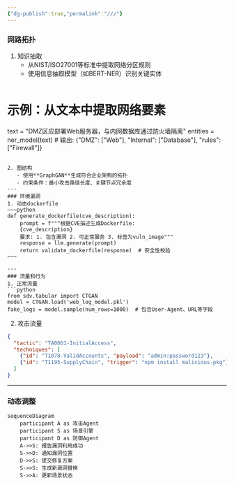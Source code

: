 ```yaml
---
{"dg-publish":true,"permalink":"///"}
---
```


### 网路拓扑
1. 知识抽取
   - 从NIST/ISO27001等标准中提取网络分区规则
   - 使用信息抽取模型（如BERT-NER）识别关键实体
   ```python
# 示例：从文本中提取网络要素
text = "DMZ区应部署Web服务器，与内网数据库通过防火墙隔离"
entities = ner_model(text)  # 输出: {"DMZ": ["Web"], "Internal": ["Database"], "rules": ["Firewall"]}
```

2. 图结构
   - 使用**GraphGAN**生成符合企业架构的拓扑
   - 约束条件：最小攻击路径长度、关键节点冗余度
---
### 环境漏洞
1. 动态dockerfile
~~~python
def generate_dockerfile(cve_description):
    prompt = f"""根据CVE描述生成Dockerfile:
    {cve_description}
    要求: 1. 包含漏洞 2. 可正常服务 3. 标签为vuln_image"""
    response = llm.generate(prompt)
    return validate_dockerfile(response)  # 安全性校验
~~~

---
### 流量和行为
1. 正常流量
```python
from sdv.tabular import CTGAN
model = CTGAN.load('web_log_model.pkl')
fake_logs = model.sample(num_rows=1000)  # 包含User-Agent、URL等字段
```

2. 攻击流量
```json
{
  "tactic": "TA0001-InitialAccess",
  "techniques": [
    {"id": "T1078-ValidAccounts", "payload": "admin:password123"},
    {"id": "T1195-SupplyChain", "trigger": "npm install malicious-pkg"}
  ]
}
```

---
### 动态调整
```mermaid
sequenceDiagram
    participant A as 攻击Agent
    participant S as 场景引擎
    participant D as 防御Agent
    A->>S: 报告漏洞利用成功
    S->>D: 通知漏洞位置
    D->>S: 提交修复方案
    S->>S: 生成新漏洞替换
    S->>A: 更新场景状态
```

